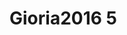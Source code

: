 <a name="material" />

# Gioria2016 5
<script type="application/ld+json">
  {
    "@context": "https://schema.org/",
    "@type": "ChemicalSubstance",
    "http://purl.org/dc/terms/conformsTo":
      {
        "@type": "CreativeWork",
        "@id": "https://bioschemas.org/profiles/ChemicalSubstance/0.4-RELEASE/"
      },
    "@id": "https://egonw.github.io/nanowiki/nanowiki446.html#material",
    "name": "Gioria2016 5",
    "sameAs: "http://127.0.0.1/mediawiki/index.php/Special:URIResolver/Gioria2016_5"
  }
</script>

